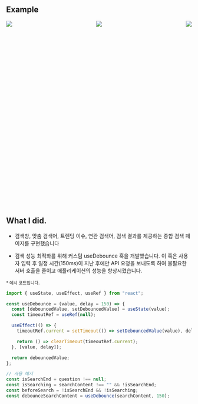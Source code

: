 <h2>Example</h2>

<div style="display: flex; justify-content: space-between; height: 500px">
<img src="https://velog.velcdn.com/images/flip_404/post/968b0ee8-48ff-4776-9dff-86c854e6538f/image.png" style=" object-fit:contain;">
<img src="https://velog.velcdn.com/images/flip_404/post/0976a268-9825-437a-b8b4-b17063ad885d/image.png" style=" object-fit:contain;">
<img src="https://velog.velcdn.com/images/flip_404/post/51f28a85-3381-4701-aa45-ba96a71cb04f/image.png" style=" object-fit:contain;">
</div>

<h2>What I did.</h2>

- 검색창, 맞춤 검색어, 트렌딩 이슈, 연관 검색어, 검색 결과를 제공하는 종합 검색 페이지를 구현했습니다

- 검색 성능 최적화를 위해 커스텀 useDebounce 훅을 개발했습니다. 이 훅은 사용자 입력 후 일정 시간(150ms)이 지난 후에만 API 요청을 보내도록 하여 불필요한 서버 호출을 줄이고 애플리케이션의 성능을 향상시켰습니다.

<small>\* 예시 코드입니다.</small>

```javascript
import { useState, useEffect, useRef } from "react";

const useDebounce = (value, delay = 150) => {
  const [debouncedValue, setDebouncedValue] = useState(value);
  const timeoutRef = useRef(null);

  useEffect(() => {
    timeoutRef.current = setTimeout(() => setDebouncedValue(value), delay);

    return () => clearTimeout(timeoutRef.current);
  }, [value, delay]);

  return debouncedValue;
};

// 사용 예시
const isSearchEnd = question !== null;
const isSearching = searchContent !== "" && !isSearchEnd;
const beforeSearch = !isSearchEnd && !isSearching;
const debounceSearchContent = useDebounce(searchContent, 150);
```
